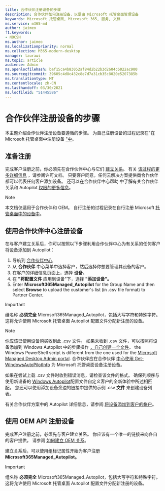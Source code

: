 ```yaml
---
title: 合作伙伴注册设备的步骤
description: 合作伙伴如何注册设备，以便由 Microsoft 托管桌面管理设备
keywords: Microsoft 托管桌面, Microsoft 365, 服务, 文档
ms.service: m365-md
author: jaimeo
f1.keywords:
- NOCSH
ms.author: jaimeo
ms.localizationpriority: normal
ms.collection: M365-modern-desktop
manager: laurawi
ms.topic: article
audience: Admin
ms.openlocfilehash: baf15ca4b83052af84d2b22b3d2604c6022ac900
ms.sourcegitcommit: 39609c4d8c432c8e7d7a31cb35c8020e5207385b
ms.translationtype: MT
ms.contentlocale: zh-CN
ms.lasthandoff: 03/30/2021
ms.locfileid: "51445586"
---
```

# <a name="steps-for-partners-to-register-devices"></a>合作伙伴注册设备的步骤


本主题介绍合作伙伴注册设备要遵循的步骤。 为自己注册设备的过程记录在"在 Microsoft 托管桌面中注册设备 ["中](register-devices-self.md)。



## <a name="prepare-for-registration"></a>准备注册 
完成客户注册之前，你必须先在合作伙伴中心与它们 [建立关系](https://partner.microsoft.com/dashboard)。 有关 [该过程的更多详细信息](/windows/deployment/windows-autopilot/registration-auth#csp-authorization) ，请参阅许可文档。 只要客户同意，任何云解决方案提供商合作伙伴都可以代表任何客户添加设备。 还可以在合作伙伴中心帮助 中了解有关合作伙伴关系和 Autopilot [权限的更多信息](/partner-center/customers_revoke_admin_privileges#windows-autopilot)。


> [!NOTE]
> 本文档仅适用于合作伙伴和 OEM。 自行注册的过程记录在自行注册 Microsoft [托管桌面中的设备中](register-devices-self.md)。


## <a name="register-devices-by-using-partner-center"></a>使用合作伙伴中心注册设备

在与客户建立关系后，你可以按照以下步骤利用合作伙伴中心为有关系的任何客户将设备添加到 Autopilot：

1. 导航到 [合作伙伴中心](https://partner.microsoft.com/dashboard)
2. 从 **合作伙伴** 中心菜单中选择客户，然后选择你想要管理其设备的客户。
3. 在客户的详细信息页面上，选择 **设备**。
4. 在 **"将配置文件** 应用到设备"下，选择 **"添加设备"。**
5. Enter **Microsoft365Managed_Autopilot** for the Group Name and then select **Browse** to upload the customer's list (in .csv file format) to Partner Center.


> [!IMPORTANT]
> 组名称 **必须完全** Microsoft365Managed_Autopilot，包括大写字符和特殊字符。 这将允许使用 Microsoft 托管桌面 Autopilot 配置文件分配新注册的设备。

>[!NOTE]
> 你应该已使用设备购买收到此 .csv 文件。 如果未收到 .csv 文件，可以按照将设备添加到 Windows Autopilot 中的步骤操作 [，自己创建一个文件](/windows/deployment/windows-autopilot/add-devices#collecting-the-hardware-id-from-existing-devices-using-powershell)。 the Windows PowerShell script is different from the one used for the [Microsoft Managed Desktop Admin portal](./register-devices-self.md?view=o365-worldwide#obtain-the-hardware-hash). 合作伙伴应在合作伙伴 [中心使用 Get-WindowsAutoPilotInfo](https://www.powershellgallery.com/packages/Get-WindowsAutoPilotInfo) 为 Microsoft 托管桌面设备注册设备。

如果在尝试上载 .csv 文件时收到错误消息，请检查该文件的格式。 确保列顺序与使用新设备的 [Windows Autopilot](/partner-center/autopilot#add-devices-to-a-customers-account)配置文件自定义客户的全新体验中所述相匹配。 您还可以使用添加设备旁边的链接中提供的示例 .csv **文件** 来创建设备列表。 

有关合作伙伴方案中的 Autopilot 详细信息，请参阅 [将设备添加到客户的帐户](/partner-center/autopilot#add-devices-to-a-customers-account)。


## <a name="register-devices-by-using-the-oem-api"></a>使用 OEM API 注册设备

完成客户注册之前，必须先与客户建立关系。 你应该有一个唯一的链接来向各自的客户提供。 请参阅 [如何建立 OEM 关系](/windows/deployment/windows-autopilot/registration-auth#oem-authorization)。

建立关系后，可以使用组标记属性开始为客户注册 **Microsoft365Managed_Autopilot。**

> [!IMPORTANT]
> 组名称 **必须完全** Microsoft365Managed_Autopilot，包括大写字符和特殊字符。 这将允许使用 Microsoft 托管桌面 Autopilot 配置文件分配新注册的设备。